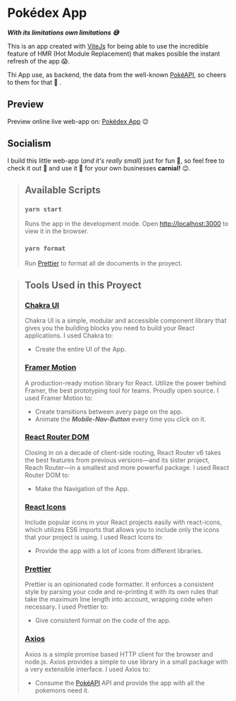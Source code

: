 # **Pokédex App**

***With its limitations own limitations :sweat_smile:***

This is an app created with [ViteJs](https://vitejs.dev/) for being able to use the incredible feature of HMR (Hot Module Replacement) that makes posible the instant refresh of the app :scream:.

Thi App use, as backend, the data from the well-known [PokéAPI](https://pokeapi.co/), so cheers to them for that :clap: .

## **Preview**

Preview online live web-app on: [Pokédex App]() :wink:

## **Socialism**

I build this little web-app (*and it's really small*) just for fun :muscle:, so feel free to check it out :eyes: and use it :space_invader: for your own businesses **carnial!** :wink:.

> ## **Available Scripts**
>
> ### `yarn start`
>
> Runs the app in the development mode.
> Open [http://localhost:3000](http://localhost:3000) to view it in the browser.
>
> ### `yarn format`
>
> Run [Prettier](https://prettier.io/) to format all de documents in the proyect.

> ## **Tools Used in this Proyect**
>
> ### [Chakra UI](https://chakra-ui.com/)
>
> Chakra UI is a simple, modular and accessible component library that gives you the building blocks you need to build your React applications.
> I used Chakra to:
> - Create the entire UI of the App.
>
> ### [Framer Motion](https://www.framer.com/motion/)
>
> A production-ready motion library for React. Utilize the power behind Framer, the best prototyping tool for teams. Proudly open source.
> I used Framer Motion to:
> - Create transitions between avery page on the app.
> - Animate the ***Mobile-Nav-Button*** every time you click on it.
>
> ### [React Router DOM](https://reactrouter.com/)
>
> Closing in on a decade of client-side routing, React Router v6 takes the best features from previous versions—and its sister project, Reach Router—in a smallest and more powerful package.
> I used React Router DOM to:
> - Make the Navigation of the App.
>
> ### [React Icons](https://react-icons.github.io/react-icons/)
>
> Include popular icons in your React projects easily with react-icons, which utilizes ES6 imports that allows you to include only the icons that your project is using.
> I used React Icons to:
> - Provide the app with a lot of icons from different libraries.
>
> ### [Prettier](https://prettier.io/)
>
> Prettier is an opinionated code formatter. It enforces a consistent style by parsing your code and re-printing it with its own rules that take the maximum line length into account, wrapping code when necessary.
> I used Prettier to:
> - Give consistent format on the code of the app.
>
> ### [Axios](https://axios-http.com/)
>
> Axios is a simple promise based HTTP client for the browser and node.js. Axios provides a simple to use library in a small package with a very extensible interface.
> I used Axios to:
> - Consume the [PokéAPI](https://pokeapi.co/) API and provide the app with all the pokemons need it.